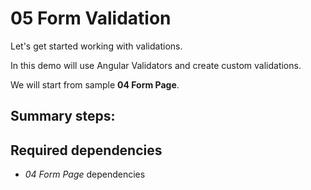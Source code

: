 # 05 Form Validation
Let's get started working with validations.

In this demo will use Angular Validators and create custom validations.

We will start from sample **04 Form Page**.

Summary steps:
-

## Required dependencies
- *04 Form Page* dependencies
